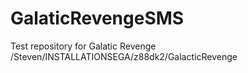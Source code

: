 # GalaticRevengeSMS
Test repository for Galatic Revenge
/Steven/INSTALLATIONSEGA/z88dk2/GalacticRevenge